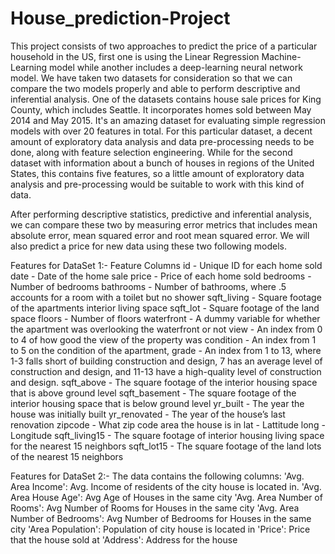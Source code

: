 # House_prediction-Project
This project consists of two approaches to predict the price of a particular household in the US, first one is using the Linear Regression Machine-Learning model while another includes a deep-learning neural network model. We have taken two datasets for consideration so that we can compare the two models properly and able to perform descriptive and inferential analysis. 
One of the datasets contains house sale prices for King County, which includes Seattle. It incorporates homes sold between May 2014 and May 2015. It's an amazing dataset for evaluating simple regression models with over 20 features in total. For this particular dataset, a decent amount of exploratory data analysis and data pre-processing needs to be done, along with feature selection engineering. While for the second dataset with information about a bunch of houses in regions of the United States, this contains five features, so a little amount of exploratory data analysis and pre-processing would be suitable to work with this kind of data. 

After performing descriptive statistics, predictive and inferential analysis, we can compare these two by measuring error metrics that includes mean absolute error, mean squared error and root mean squared error. 
We will also predict a price for new data using these two following models.

Features for DataSet 1:-
Feature Columns
id - Unique ID for each home sold
date - Date of the home sale
price - Price of each home sold
bedrooms - Number of bedrooms
bathrooms - Number of bathrooms, where .5 accounts for a room with a toilet but no shower
sqft_living - Square footage of the apartments interior living space
sqft_lot - Square footage of the land space
floors - Number of floors
waterfront - A dummy variable for whether the apartment was overlooking the waterfront or not
view - An index from 0 to 4 of how good the view of the property was
condition - An index from 1 to 5 on the condition of the apartment,
grade - An index from 1 to 13, where 1-3 falls short of building construction and design, 7 has an average level of construction and design, and 11-13 have a high-quality level of construction and design.
sqft_above - The square footage of the interior housing space that is above ground level
sqft_basement - The square footage of the interior housing space that is below ground level
yr_built - The year the house was initially built
yr_renovated - The year of the house’s last renovation
zipcode - What zip code area the house is in
lat - Lattitude
long - Longitude
sqft_living15 - The square footage of interior housing living space for the nearest 15 neighbors
sqft_lot15 - The square footage of the land lots of the nearest 15 neighbors

Features for DataSet 2:-
The data contains the following columns:
'Avg. Area Income': Avg. Income of residents of the city house is located in.
'Avg. Area House Age': Avg Age of Houses in the same city
'Avg. Area Number of Rooms': Avg Number of Rooms for Houses in the same city
'Avg. Area Number of Bedrooms': Avg Number of Bedrooms for Houses in the same city
'Area Population': Population of city house is located in
'Price': Price that the house sold at
'Address': Address for the house
